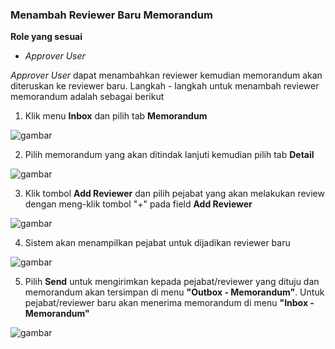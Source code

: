 ### Menambah Reviewer Baru Memorandum

**Role yang sesuai**

- *Approver User*

*Approver User* dapat menambahkan reviewer kemudian memorandum akan diteruskan ke reviewer baru. Langkah - langkah untuk menambah reviewer memorandum adalah sebagai berikut

1. Klik menu **Inbox** dan pilih tab **Memorandum**

![gambar](SC_Memorandum/MM47.png)

2. Pilih memorandum yang akan ditindak lanjuti kemudian pilih tab **Detail**

![gambar](SC_Memorandum/MM48.png)

3. Klik tombol **Add Reviewer** dan pilih pejabat yang akan melakukan review dengan meng-klik tombol "+" pada field **Add Reviewer**

![gambar](SC_Memorandum/MM49.png)

4. Sistem akan menampilkan pejabat untuk dijadikan reviewer baru

![gambar](SC_Memorandum/MM50.png)

5. Pilih **Send** untuk mengirimkan kepada pejabat/reviewer yang dituju dan memorandum akan tersimpan di menu **"Outbox - Memorandum"**. Untuk pejabat/reviewer baru akan menerima memorandum di menu **"Inbox - Memorandum"**

![gambar](SC_Memorandum/MM51.png)